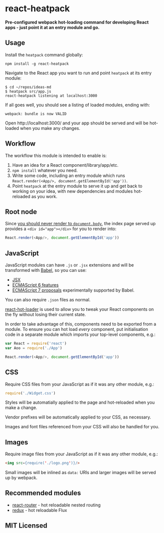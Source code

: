 # react-heatpack

**Pre-configured webpack hot-loading command for developing React apps - just point it at an entry module and go.**

## Usage

Install the `heatpack` command globally:

```
npm install -g react-heatpack
```

Navigate to the React app you want to run and point `heatpack` at its entry module:

```
$ cd ~/repos/ideas-md
$ heatpack src/app.js
react-heatpack listening at localhost:3000
```

If all goes well, you should see a listing of loaded modules, ending with:

```
webpack: bundle is now VALID
```

Open http://localhost:3000/ and your app should be served and will be hot-loaded when you make any changes.

## Workflow

The workflow this module is intended to enable is:

1. Have an idea for a React component/library/app/etc.
2. `npm install` whatever you need.
3. Write some code, including an entry module which runs `React.render(<App/>, document.getElementById('app'))`.
4. Point `heatpack` at the entry module to serve it up and get back to working on your idea, with new dependencies and modules hot-reloaded as you work.

## Root node

Since [you should never render to `document.body`](https://medium.com/@dan_abramov/two-weird-tricks-that-fix-react-7cf9bbdef375#486f), the index page served up provides a `<div id="app"></div>` for you to render into:

```javascript
React.render(<App/>, document.getElementById('app'))
```

## JavaScript

JavaScript modules can have `.js` or `.jsx` extensions and will be transformed with [Babel](http://babeljs.io), so you can use:

* [JSX](http://facebook.github.io/react/docs/jsx-in-depth.html)
* [ECMAScript 6 features](http://babeljs.io/docs/learn-es2015/#ecmascript-6-features)
* [ECMAScript 7 proposals](http://babeljs.io/docs/usage/experimental/) experimentally supported by Babel.

You can also require `.json` files as normal.

[react-hot-loader](https://github.com/gaearon/react-hot-loader) is used to allow you to tweak your React components on the fly without losing their current state.

In order to take advantage of this, components need to be exported from a module. To ensure you can hot load *every* component, put initialisation code in a separate module which imports your top-level components, e.g.:

```javascript
var React = require('react')
var Aoo = require('./App')

React.render(<App/>, document.getElementById('app'))
```

## CSS

Require CSS files from your JavaScript as if it was any other module, e.g.:

```javascript
require('./Widget.css')
```

Styles will be automatially applied to the page and hot-reloaded when you make a change.

Vendor prefixes will be automatically applied to your CSS, as necessary.

Images and font files referenced from your CSS will also be handled for you.

## Images

Require image files from your JavaScript as if it was any other module, e.g.:

```html
<img src={require('./logo.png')}/>
```

Small images will be inlined as `data:` URIs and larger images will be served up by webpack.

## Recommended modules

* [react-router](https://github.com/rackt/react-router) - hot reloadable nested routing
* [redux](https://github.com/gaearon/redux) - hot reloadable Flux

## MIT Licensed
